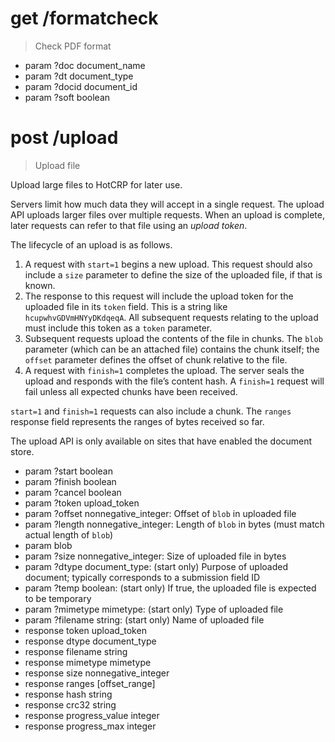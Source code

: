 # get /formatcheck

> Check PDF format

* param ?doc document_name
* param ?dt document_type
* param ?docid document_id
* param ?soft boolean


# post /upload

> Upload file

Upload large files to HotCRP for later use.

Servers limit how much data they will accept in a single request. The upload
API uploads larger files over multiple requests. When an upload is complete,
later requests can refer to that file using an *upload token*.

The lifecycle of an upload is as follows.

1. A request with `start=1` begins a new upload. This request should also
   include a `size` parameter to define the size of the uploaded file, if that
   is known.
2. The response to this request will include the upload token for the uploaded
   file in its `token` field. This is a string like `hcupwhvGDVmHNYyDKdqeqA`.
   All subsequent requests relating to the upload must include this token as a
   `token` parameter.
3. Subsequent requests upload the contents of the file in chunks. The `blob`
   parameter (which can be an attached file) contains the chunk itself; the
   `offset` parameter defines the offset of chunk relative to the file.
4. A request with `finish=1` completes the upload. The server seals the upload
   and responds with the file’s content hash. A `finish=1` request will fail
   unless all expected chunks have been received.

`start=1` and `finish=1` requests can also include a chunk. The `ranges`
response field represents the ranges of bytes received so far.

The upload API is only available on sites that have enabled the document
store.

* param ?start boolean
* param ?finish boolean
* param ?cancel boolean
* param ?token upload_token
* param ?offset nonnegative_integer: Offset of `blob` in uploaded file
* param ?length nonnegative_integer: Length of `blob` in bytes (must match
  actual length of `blob`)
* param blob
* param ?size nonnegative_integer: Size of uploaded file in bytes
* param ?dtype document_type: (start only) Purpose of uploaded document;
  typically corresponds to a submission field ID
* param ?temp boolean: (start only) If true, the uploaded file is
  expected to be temporary
* param ?mimetype mimetype: (start only) Type of uploaded file
* param ?filename string: (start only) Name of uploaded file
* response token upload_token
* response dtype document_type
* response filename string
* response mimetype mimetype
* response size nonnegative_integer
* response ranges [offset_range]
* response hash string
* response crc32 string
* response progress_value integer
* response progress_max integer
